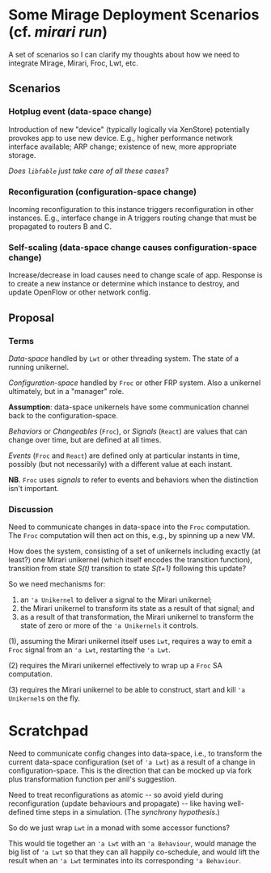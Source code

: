 # Some Mirage Deployment Scenarios (cf. _mirari run_)

A set of scenarios so I can clarify my thoughts about how we need to integrate Mirage, Mirari, Froc, Lwt, etc.

## Scenarios

### Hotplug event (data-space change)

Introduction of new "device" (typically logically via XenStore) potentially provokes app to use new device. E.g., higher performance network interface available; ARP change; existence of new, more appropriate storage.

_Does `libfable` just take care of all these cases?_

### Reconfiguration (configuration-space change)

Incoming reconfiguration to this instance triggers reconfiguration in other instances. E.g., interface change in A triggers routing change that must be propagated to routers B and C.

### Self-scaling (data-space change causes configuration-space change)

Increase/decrease in load causes need to change scale of app. 
Response is to create a new instance or determine which instance to destroy, and update OpenFlow or other network config.

## Proposal

### Terms

_Data-space_ handled by `Lwt` or other threading system. The state of a running unikernel.

_Configuration-space_ handled by `Froc` or other FRP system. Also a unikernel ultimately, but in a "manager" role.

__Assumption__: data-space unikernels have some communication channel back to the configuration-space.

_Behaviors_ or _Changeables_ (`Froc`), or _Signals_ (`React`)  are values that can change over time, but are defined at all times.

_Events_ (`Froc` and `React`) are defined only at particular instants in time, possibly (but not necessarily) with a different value at each instant. 

__NB__. `Froc` uses _signals_ to refer to events and behaviors when the distinction isn't important.

### Discussion

Need to communicate changes in data-space into the `Froc` computation. The `Froc` computation will then act on this, e.g., by spinning up a new VM.

How does the system, consisting of a set of unikernels including exactly (at least?) one Mirari unikernel (which itself encodes the transition function), transition from state _S(t)_ transition to state _S(t+1)_ following this update?

So we need mechanisms for:

1. an `'a Unikernel` to deliver a signal to the Mirari unikernel;
2. the Mirari unikernel to transform its state as a result of that signal; and
3. as a result of that transformation, the Mirari unikernel to transform the state of zero or more of the `'a Unikernels` it controls.

(1), assuming the Mirari unikernel itself uses `Lwt`, requires a way to emit a `Froc` signal from an `'a Lwt`, restarting the `'a Lwt`.

(2) requires the Mirari unikernel effectively to wrap up a `Froc` SA computation.

(3) requires the Mirari unikernel  to be able to construct, start and kill `'a Unikernel`s on the fly.


# Scratchpad

Need to communicate config changes into data-space, i.e., to transform the current data-space configuration (set of `'a Lwt`) as a result of a change in configuration-space. This is the direction that can be mocked up via fork plus transformation function per anil's suggestion.

Need to treat reconfigurations as atomic -- so avoid yield during reconfiguration (update behaviours and propagate) -- like having well-defined time steps in a simulation. (The _synchrony hypothesis_.)

So do we just wrap `Lwt` in a monad with some accessor functions?

This would tie together an `'a Lwt` with an `'a Behaviour`, would manage the big list of `'a Lwt` so that they can all happily co-schedule, and would lift the result when an `'a Lwt` terminates into its corresponding `'a Behaviour`.
